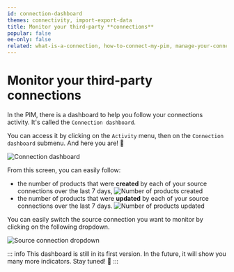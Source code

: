 ```yaml
---
id: connection-dashboard
themes: connectivity, import-export-data
title: Monitor your third-party **connections**
popular: false
ee-only: false
related: what-is-a-connection, how-to-connect-my-pim, manage-your-connections
---
```


# Monitor your third-party **connections**

In the PIM, there is a dashboard to help you follow your connections activity. It's called the `Connection dashboard`.

You can access it by clicking on the `Activity` menu, then on the `Connection dashboard` submenu. And here you are! :tada:

![Connection dashboard](connection-dashboard.png) <!-- TODO -->

From this screen, you can easily follow:
- the number of products that were **created** by each of your source connections over the last 7 days,
![Number of products created](number-of-products-created.png) <!-- TODO -->
- the number of products that were **updated** by each of your source connections over the last 7 days.
![Number of products updated](number-of-products-updated.png) <!-- TODO -->

You can easily switch the source connection you want to monitor by clicking on the following dropdown.

![Source connection dropdown](../img/source-connection-dropdown.png)

::: info
This dashboard is still in its first version. In the future, it will show you many more indicators. Stay tuned! 🙂
:::
